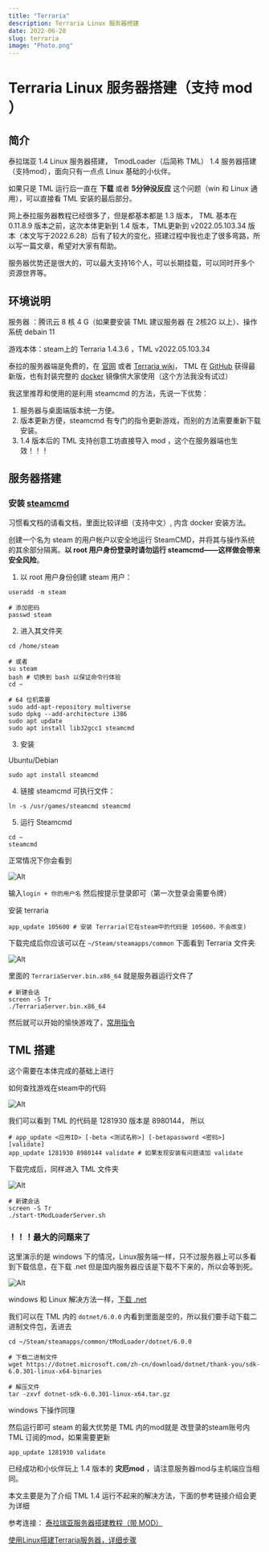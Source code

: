 ```yaml
---
title: "Terraria"
description: Terraria Linux 服务器搭建
date: 2022-06-28
slug: terraria
image: "Photo.png"
---
```


# Terraria Linux 服务器搭建（支持 mod ）

## 简介
泰拉瑞亚 1.4 Linux 服务器搭建， TmodLoader（后简称 TML） 1.4 服务器搭建（支持mod），面向只有一点点 Linux 基础的小伙伴。

如果只是 TML 运行后一直在 **下载** 或者 **5分钟没反应** 这个问题（win 和 Linux 通用），可以直接看 TML 安装的最后部分。

网上泰拉服务器教程已经很多了，但是都基本都是 1.3 版本， TML 基本在 0.11.8.9 版本之前，这次本体更新到 1.4 版本，TML更新到 v2022.05.103.34 版本（本文写于2022.6.28）后有了较大的变化，搭建过程中我也走了很多弯路，所以写一篇文章，希望对大家有帮助。

服务器优势还是很大的，可以最大支持16个人，可以长期挂载，可以同时开多个资源世界等。

## 环境说明

服务器 ：腾讯云 8 核 4 G（如果要安装 TML 建议服务器 在 2核2G 以上）、操作系统 debain 11

游戏本体：steam上的 Terraria 1.4.3.6 ，TML v2022.05.103.34

泰拉的服务器端是免费的，在 [官网](https://terraria.org/) 或者 [Terraria wiki](https://terraria.fandom.com/zh/wiki/%E6%9C%8D%E5%8A%A1%E5%99%A8#.E5.BC.80.E6.9C.8D.E6.96.B9.E6.B3.95_.28Linux.29)， TML 在 [GitHub](https://github.com/tModLoader/tModLoader/releases) 获得最新版，也有封装完整的 [docker](https://hub.docker.com/search?q=terraria) 镜像供大家使用（这个方法我没有试过）

我这里推荐和使用的是利用 steamcmd 的方法，先说一下优势：
1. 服务器与桌面端版本统一方便。
2. 版本更新方便，steamcmd 有专门的指令更新游戏，而别的方法需要重新下载安装。
3. 1.4 版本后的 TML 支持创意工坊直接导入 mod ，这个在服务器端也生效！！！

## 服务器搭建

### 安装 [steamcmd](https://developer.valvesoftware.com/wiki/SteamCMD:zh-cn#Linux)

习惯看文档的请看文档，里面比较详细（支持中文）, 内含 docker 安装方法。

创建一个名为 steam 的用户帐户以安全地运行 SteamCMD，并将其与操作系统的其余部分隔离。**以 root 用户身份登录时请勿运行 steamcmd——这样做会带来安全风险**。

1. 以 root 用户身份创建 steam 用户：
   
```shell
useradd -m steam

# 添加密码
passwd steam
```

2. 进入其文件夹

```shell
cd /home/steam

# 或者 
su steam
bash # 切换到 bash 以保证命令行体验
cd ~

# 64 位机需要
sudo add-apt-repository multiverse
sudo dpkg --add-architecture i386
sudo apt update
sudo apt install lib32gcc1 steamcmd 
```

3. 安装

Ubuntu/Debian

```shell
sudo apt install steamcmd
```

4. 链接 steamcmd 可执行文件：

```shell
ln -s /usr/games/steamcmd steamcmd
```

5. 运行 Steamcmd 

```shell
cd ~
steamcmd
```

正常情况下你会看到

![Alt](steam0)

输入`login + 你的用户名` 然后按提示登录即可（第一次登录会需要令牌）

安装 terraria

``` shell
app_update 105600 # 安装 Terraria(它在steam中的代码是 105600，不会改变)
```

下载完成后你应该可以在 `~/Steam/steamapps/common` 下面看到 Terraria 文件夹

![Alt](steam1)

里面的 `TerrariaServer.bin.x86_64` 就是服务器运行文件了

```shell
# 新建会话
screen -S Tr
./TerrariaServer.bin.x86_64
```

然后就可以开始的愉快游戏了，[常用指令](https://www.bilibili.com/read/cv16191402)

## TML 搭建

这个需要在本体完成的基础上进行

如何查找游戏在steam中的代码

![Alt](steam2)

我们可以看到 TML 的代码是 1281930 版本是 8980144， 所以

``` shell
# app_update <应用ID> [-beta <测试名称>] [-betapassword <密码>] [validate]
app_update 1281930 8980144 validate # 如果发现安装有问题请加 validate
```

下载完成后，同样进入 TML 文件夹

![Alt](steam3)

```shell
# 新建会话
screen -S Tr
./start-tModLoaderServer.sh
```

### ！！！最大的问题来了
这里演示的是 windows 下的情况，Linux服务端一样，只不过服务器上可以多看到下载信息，在下载 .net 但是国内服务器应该是下载不下来的，所以会等到死。

![Alt](steam4)

windows 和 Linux 解决方法一样，[下载 .net](https://dotnet.microsoft.com/zh-cn/download)

我们可以在 TML 内的 `dotnet/6.0.0` 内看到里面是空的，所以我们要手动下载二进制文件包，丢进去

```shell
cd ~/Steam/steamapps/common/tModLoader/dotnet/6.0.0

# 下载二进制文件
wget https://dotnet.microsoft.com/zh-cn/download/dotnet/thank-you/sdk-6.0.301-linux-x64-binaries

# 解压文件
tar -zxvf dotnet-sdk-6.0.301-linux-x64.tar.gz
```
windows 下操作同理

然后运行即可
steam 的最大优势是 TML 内的mod就是 改登录的steam账号内 TML 订阅的mod，如果需要更新

``` shell
app_update 1281930 validate
```

已经成功和小伙伴玩上 1.4 版本的 **灾厄mod** ，请注意服务器mod与主机端应当相同。


本文主要是为了介绍 TML 1.4 运行不起来的解决方法，下面的参考链接介绍会更为详细

参考连接：
[泰拉瑞亚服务器搭建教程（带 MOD）](https://zerol.me/2020/02/08/Terraria-Server-With-Mods/)

[使用Linux搭建Terraria服务器，详细步骤](https://zhuanlan.zhihu.com/p/94570876)
